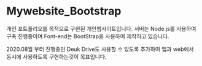 # Mywebsite_Bootstrap

개인 포트폴리오를 목적으로 구현된 개인웹사이트입니다.
서버는 Node.js를 사용하여 구축 진행중이며 Font-end는 BootStrap을 사용하여 제작하고 있습니다.

2020.08월 부터 진행중인 Deuk Drive도 사용할 수 있도록 추가하여 앱과 web에서 동시에 사용하도록 
구현하는것이 목표입니다.
